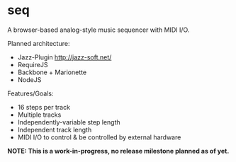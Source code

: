 # seq
A browser-based analog-style music sequencer with MIDI I/O.

Planned architecture:
* Jazz-Plugin http://jazz-soft.net/
* RequireJS
* Backbone + Marionette
* NodeJS

Features/Goals:
* 16 steps per track
* Multiple tracks
* Independently-variable step length
* Independent track length
* MIDI I/O to control & be controlled by external hardware


**NOTE: This is a work-in-progress, no release milestone planned as of yet.**
